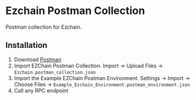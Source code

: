 # Ezchain Postman Collection

Postman collection for Ezchain.

## Installation

1. Download [Postman](https://postman.com)
1. Import EZChain Postman Collection. Import -> Upload Files -> `Ezchain.postman_collection.json`
1. Import the Example EZChain Postman Environment. Settings -> Import -> Choose Files -> `Example_Ezchain_Environment.postman_environment.json`
1. Call any RPC endpoint
